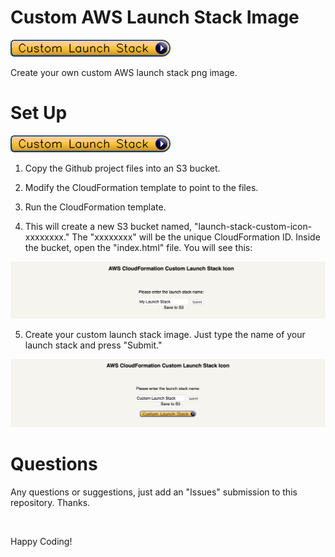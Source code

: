# Custom AWS Launch Stack Image

![Custom Launch Stack](/readme-images/custom-launch-stack.png?raw=true)

Create your own custom AWS launch stack png image.

# Set Up 

![Custom Launch Stack](/readme-images/custom-launch-stack.png?raw=true)

1. Copy the Github project files into an S3 bucket.

2. Modify the CloudFormation template to point to the files.

3. Run the CloudFormation template.

4. This will create a new S3 bucket named, "launch-stack-custom-icon-xxxxxxxx." The "xxxxxxxx" will be the unique CloudFormation ID. Inside the bucket, open the "index.html" file. You will see this:

![Custom Launch Stack](/readme-images/CustomLaunchStackShot.png?raw=true)

5. Create your custom launch stack image. Just type the name of your launch stack and press "Submit."

![Custom Launch Stack Button](/readme-images/CustomLaunchStackButtonShot.png?raw=true)

# Questions

Any questions or suggestions, just add an "Issues" submission to this repository. Thanks.

&nbsp;

Happy Coding!
